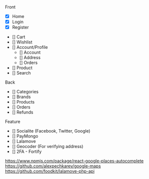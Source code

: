 Front
- [x] Home
- [x] Login
- [x] Register
- [] Cart
- [] Wishlist
- [] Account/Profile
    - [] Account
    - [] Address
    - [] Orders
- [] Product
- [] Search

Back
- [] Categories
- [] Brands 
- [] Products
- [] Orders
- [] Refunds

Feature
- [] Socialite (Facebook, Twitter, Google)
- [] PayMongo
- [] Lalamove
- [] Geocoder (For verifying address)
- [] 2FA - Fortify

https://www.npmjs.com/package/react-google-places-autocomplete
https://github.com/alexpechkarev/google-maps
https://github.com/foodkit/lalamove-php-api